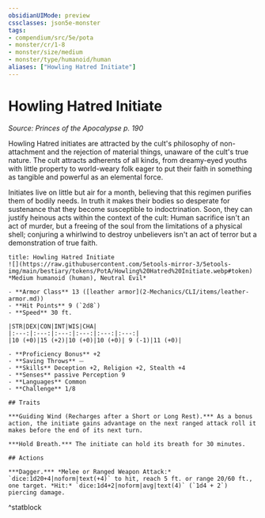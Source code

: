 ```yaml
---
obsidianUIMode: preview
cssclasses: json5e-monster
tags:
- compendium/src/5e/pota
- monster/cr/1-8
- monster/size/medium
- monster/type/humanoid/human
aliases: ["Howling Hatred Initiate"]
---
```

# Howling Hatred Initiate
*Source: Princes of the Apocalypse p. 190*  

Howling Hatred initiates are attracted by the cult's philosophy of non-attachment and the rejection of material things, unaware of the cult's true nature. The cult attracts adherents of all kinds, from dreamy-eyed youths with little property to world-weary folk eager to put their faith in something as tangible and powerful as an elemental force.

Initiates live on little but air for a month, believing that this regimen purifies them of bodily needs. In truth it makes their bodies so desperate for sustenance that they become susceptible to indoctrination. Soon, they can justify heinous acts within the context of the cult: Human sacrifice isn't an act of murder, but a freeing of the soul from the limitations of a physical shell; conjuring a whirlwind to destroy unbelievers isn't an act of terror but a demonstration of true faith.

```ad-statblock
title: Howling Hatred Initiate
![](https://raw.githubusercontent.com/5etools-mirror-3/5etools-img/main/bestiary/tokens/PotA/Howling%20Hatred%20Initiate.webp#token)
*Medium humanoid (human), Neutral Evil*

- **Armor Class** 13 ([leather armor](2-Mechanics/CLI/items/leather-armor.md))
- **Hit Points** 9 (`2d8`)
- **Speed** 30 ft.

|STR|DEX|CON|INT|WIS|CHA|
|:---:|:---:|:---:|:---:|:---:|:---:|
|10 (+0)|15 (+2)|10 (+0)|10 (+0)| 9 (-1)|11 (+0)|

- **Proficiency Bonus** +2
- **Saving Throws** ⏤
- **Skills** Deception +2, Religion +2, Stealth +4
- **Senses** passive Perception 9
- **Languages** Common
- **Challenge** 1/8

## Traits

***Guiding Wind (Recharges after a Short or Long Rest).*** As a bonus action, the initiate gains advantage on the next ranged attack roll it makes before the end of its next turn.

***Hold Breath.*** The initiate can hold its breath for 30 minutes.

## Actions

***Dagger.*** *Melee or Ranged Weapon Attack:* `dice:1d20+4|noform|text(+4)` to hit, reach 5 ft. or range 20/60 ft., one target. *Hit:* `dice:1d4+2|noform|avg|text(4)` (`1d4 + 2`) piercing damage.
```
^statblock